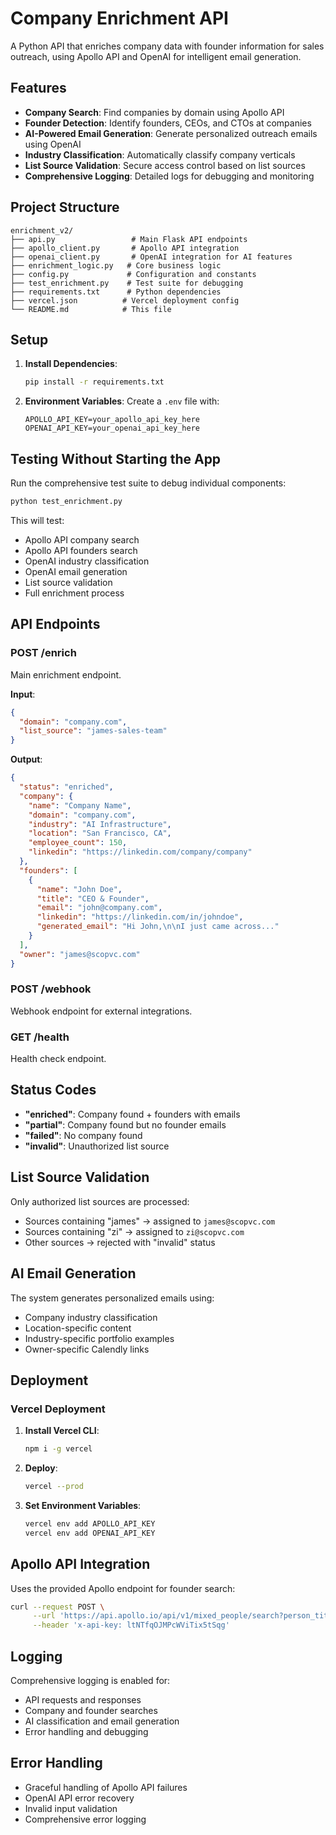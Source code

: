 # Company Enrichment API

A Python API that enriches company data with founder information for sales outreach, using Apollo API and OpenAI for intelligent email generation.

## Features

- **Company Search**: Find companies by domain using Apollo API
- **Founder Detection**: Identify founders, CEOs, and CTOs at companies
- **AI-Powered Email Generation**: Generate personalized outreach emails using OpenAI
- **Industry Classification**: Automatically classify company verticals
- **List Source Validation**: Secure access control based on list sources
- **Comprehensive Logging**: Detailed logs for debugging and monitoring

## Project Structure

```
enrichment_v2/
├── api.py                 # Main Flask API endpoints
├── apollo_client.py       # Apollo API integration
├── openai_client.py       # OpenAI integration for AI features
├── enrichment_logic.py   # Core business logic
├── config.py             # Configuration and constants
├── test_enrichment.py    # Test suite for debugging
├── requirements.txt      # Python dependencies
├── vercel.json          # Vercel deployment config
└── README.md            # This file
```

## Setup

1. **Install Dependencies**:
   ```bash
   pip install -r requirements.txt
   ```

2. **Environment Variables**:
   Create a `.env` file with:
   ```
   APOLLO_API_KEY=your_apollo_api_key_here
   OPENAI_API_KEY=your_openai_api_key_here
   ```

## Testing Without Starting the App

Run the comprehensive test suite to debug individual components:

```bash
python test_enrichment.py
```

This will test:
- Apollo API company search
- Apollo API founders search  
- OpenAI industry classification
- OpenAI email generation
- List source validation
- Full enrichment process

## API Endpoints

### POST /enrich
Main enrichment endpoint.

**Input**:
```json
{
  "domain": "company.com",
  "list_source": "james-sales-team"
}
```

**Output**:
```json
{
  "status": "enriched",
  "company": {
    "name": "Company Name",
    "domain": "company.com", 
    "industry": "AI Infrastructure",
    "location": "San Francisco, CA",
    "employee_count": 150,
    "linkedin": "https://linkedin.com/company/company"
  },
  "founders": [
    {
      "name": "John Doe",
      "title": "CEO & Founder",
      "email": "john@company.com",
      "linkedin": "https://linkedin.com/in/johndoe",
      "generated_email": "Hi John,\n\nI just came across..."
    }
  ],
  "owner": "james@scopvc.com"
}
```

### POST /webhook
Webhook endpoint for external integrations.

### GET /health
Health check endpoint.

## Status Codes

- **"enriched"**: Company found + founders with emails
- **"partial"**: Company found but no founder emails  
- **"failed"**: No company found
- **"invalid"**: Unauthorized list source

## List Source Validation

Only authorized list sources are processed:
- Sources containing "james" → assigned to `james@scopvc.com`
- Sources containing "zi" → assigned to `zi@scopvc.com`
- Other sources → rejected with "invalid" status

## AI Email Generation

The system generates personalized emails using:
- Company industry classification
- Location-specific content
- Industry-specific portfolio examples
- Owner-specific Calendly links

## Deployment

### Vercel Deployment

1. **Install Vercel CLI**:
   ```bash
   npm i -g vercel
   ```

2. **Deploy**:
   ```bash
   vercel --prod
   ```

3. **Set Environment Variables**:
   ```bash
   vercel env add APOLLO_API_KEY
   vercel env add OPENAI_API_KEY
   ```

## Apollo API Integration

Uses the provided Apollo endpoint for founder search:
```bash
curl --request POST \
     --url 'https://api.apollo.io/api/v1/mixed_people/search?person_titles[]=Co-Founder&person_titles[]=CEO&person_titles[]=CTO&person_locations[]=&person_seniorities[]=&q_organization_domains_list[]=usecervo.com' \
     --header 'x-api-key: ltNTfqOJMPcWViTix5tSqg'
```

## Logging

Comprehensive logging is enabled for:
- API requests and responses
- Company and founder searches
- AI classification and email generation
- Error handling and debugging

## Error Handling

- Graceful handling of Apollo API failures
- OpenAI API error recovery
- Invalid input validation
- Comprehensive error logging
